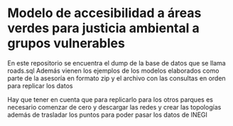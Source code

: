 # Modelo de accesibilidad a áreas verdes para justicia ambiental a grupos vulnerables
En este repositorio se encuentra el dump de la base de datos que se llama roads.sql
Además vienen los ejemplos de los modelos elaborados como parte de la asesoría en formato zip y el archivo con las consultas en orden para replicar los datos 

Hay que tener en cuenta que para replicarlo para los otros parques es necesario comenzar de cero y descargar las redes y crear las topologías además de trasladar los puntos para poder pasar los datos de INEGI 

